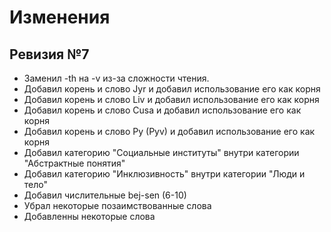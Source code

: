 # Изменения

## Ревизия №7

- Заменил -th на -v из-за сложности чтения.
- Добавил корень и слово Jyr и добавил использование его как корня
- Добавил корень и слово Liv и добавил использование его как корня
- Добавил корень и слово Cusa и добавил использование его как корня
- Добавил корень и слово Py (Pyv) и добавил использование его как корня
- Добавил категорию "Социальные институты" внутри категории "Абстрактные понятия"
- Добавил категорию "Инклюзивность" внутри категории "Люди и тело"
- Добавил числительные bej-sen (6-10)
- Убрал некоторые позаимствованные слова
- Добавленны некоторые слова